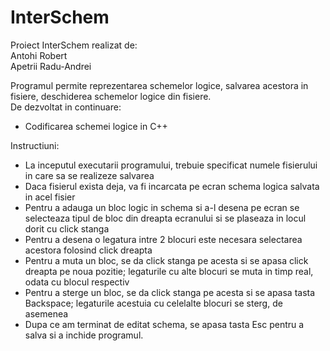 # InterSchem

Proiect InterSchem realizat de:  
Antohi Robert  
Apetrii Radu-Andrei  

Programul permite reprezentarea schemelor logice, salvarea acestora in fisiere, deschiderea schemelor logice din fisiere.  
De dezvoltat in continuare:
 - Codificarea schemei logice in C++

Instructiuni:
 - La inceputul executarii programului, trebuie specificat numele fisierului in care sa se realizeze salvarea
 - Daca fisierul exista deja, va fi incarcata pe ecran schema logica salvata in acel fisier 
 - Pentru a adauga un bloc logic in schema si a-l desena pe ecran se selecteaza tipul de bloc din dreapta ecranului si se plaseaza in locul dorit cu click stanga
 - Pentru a desena o legatura intre 2 blocuri este necesara selectarea acestora folosind click dreapta
 - Pentru a muta un bloc, se da click stanga pe acesta si se apasa click dreapta pe noua pozitie; legaturile cu alte blocuri se muta in timp real, odata cu blocul respectiv
 - Pentru a sterge un bloc, se da click stanga pe acesta si se apasa tasta Backspace; legaturile acestuia cu celelalte blocuri se sterg, de asemenea
 - Dupa ce am terminat de editat schema, se apasa tasta Esc pentru a salva si a inchide programul.
